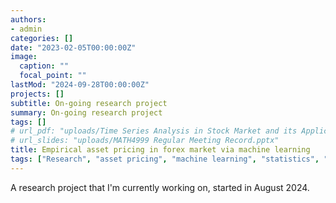```yaml
---
authors:
- admin
categories: []
date: "2023-02-05T00:00:00Z"
image:
  caption: ""
  focal_point: ""
lastMod: "2024-09-28T00:00:00Z"
projects: []
subtitle: On-going research project
summary: On-going research project
tags: []
# url_pdf: "uploads/Time Series Analysis in Stock Market and its Application to Portfolio Optimization.pdf"
# url_slides: "uploads/MATH4999 Regular Meeting Record.pptx"
title: Empirical asset pricing in forex market via machine learning 
tags: ["Research", "asset pricing", "machine learning", "statistics", "economics",'finance']
---
```


A research project that I'm currently working on, started in August 2024.

